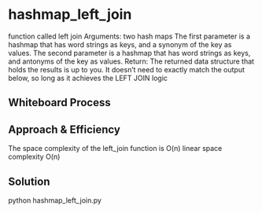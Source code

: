 # hashmap_left_join


function called left join
Arguments: two hash maps
The first parameter is a hashmap that has word strings as keys, and a synonym of the key as values.
The second parameter is a hashmap that has word strings as keys, and antonyms of the key as values.
Return: The returned data structure that holds the results is up to you. It doesn’t need to exactly match the output below, so long as it achieves the LEFT JOIN logic


## Whiteboard Process
<!-- Embedded whiteboard image -->

## Approach & Efficiency
The space complexity of the left_join function is O(n)
 linear space complexity O(n) 

## Solution
python hashmap_left_join.py